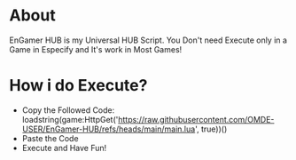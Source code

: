 # About

EnGamer HUB is my Universal HUB Script. You Don't need Execute only in a Game in Especify and It's work in Most Games!

# How i do Execute?
* Copy the Followed Code: loadstring(game:HttpGet('https://raw.githubusercontent.com/OMDE-USER/EnGamer-HUB/refs/heads/main/main.lua', true))()
* Paste the Code
* Execute and Have Fun!
